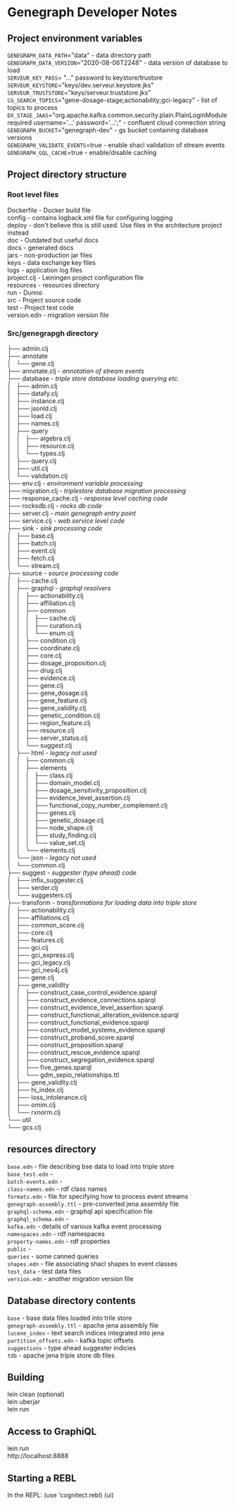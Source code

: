 # Genegraph Developer Notes

## Project environment variables
`GENEGRAPH_DATA_PATH`="data" - data directory path<br>
`GENEGRAPH_DATA_VERSION`="2020-08-06T2248" - data version of database to load<br>
`SERVEUR_KEY_PASS`= "..." password to keystore/trustore<br>
`SERVEUR_KEYSTORE`="keys/dev.serveur.keystore.jks"<br>
`SERVEUR_TRUSTSTORE`="keys/serveur.truststore.jks"<br>
`CG_SEARCH_TOPICS`="gene-dosage-stage;actionability;gci-legacy" - list of topics to process<br>
`DX_STAGE_JAAS`="org.apache.kafka.common.security.plain.PlainLoginModule required username='...' password='...';" - confluent cloud connection string<br>
`GENEGRAPH_BUCKET`="genegraph-dev" - gs bucket containing database versions<br>
`GENEGRAPH_VALIDATE_EVENTS`=true - enable shacl validation of stream events<br>
`GENEGRAPH_GQL_CACHE`=true - enable/disable caching<br>

## Project directory structure

### Root level files

Dockerfile - Docker build file<br>
config - contains logback.xml file for configuring logging<br>
deploy - don't believe this is still used. Use files in the architecture project instead<br>
doc - Outdated but useful docs<br>
docs - generated docs<br>
jars - non-production jar files<br>
keys - data exchange key files<br>
logs - application log files<br>
project.clj - Leiningen project configuration file<br>
resources - resources directory<br>
run - Dunno<br>
src - Project source code<br>
test - Project test code<br>
version.edn - migration version file<br>

### Src/genegrapgh directory

├── admin.clj<br>
├── annotate<br>
│   └── gene.clj<br>
├── annotate.clj - *annotation of stream events*<br>
├── database - *triple store database loading querying etc.*<br>
│   ├── admin.clj<br>
│   ├── datafy.clj<br>
│   ├── instance.clj<br>
│   ├── jsonld.clj<br>
│   ├── load.clj<br>
│   ├── names.clj<br>
│   ├── query<br>
│   │   ├── algebra.clj<br>
│   │   ├── resource.clj<br>
│   │   └── types.clj<br>
│   ├── query.clj<br>
│   ├── util.clj<br>
│   └── validation.clj<br>
├── env.clj - *environment variable processing*<br>
├── migration.clj - *triplestore database migration processing*<br>
├── response_cache.clj - *response level caching code*<br>
├── rocksdb.clj - *rocks db code*<br>
├── server.clj - *main genegraph entry point*<br>
├── service.clj - *web service level code*<br>
├── sink - *sink processing code*<br>
│   ├── base.clj<br>
│   ├── batch.clj<br>
│   ├── event.clj<br>
│   ├── fetch.clj<br>
│   └── stream.clj<br>
├── source - *source processing code*<br>
│   ├── cache.clj <br>
│   ├── graphql - *graphql resolvers*<br>
│   │   ├── actionability.clj<br>
│   │   ├── affiliation.clj<br>
│   │   ├── common<br>
│   │   │   ├── cache.clj<br>
│   │   │   ├── curation.clj<br>
│   │   │   └── enum.clj<br>
│   │   ├── condition.clj<br>
│   │   ├── coordinate.clj<br>
│   │   ├── core.clj<br>
│   │   ├── dosage_proposition.clj<br>
│   │   ├── drug.clj<br>
│   │   ├── evidence.clj<br>
│   │   ├── gene.clj<br>
│   │   ├── gene_dosage.clj<br>
│   │   ├── gene_feature.clj<br>
│   │   ├── gene_validity.clj<br>
│   │   ├── genetic_condition.clj<br>
│   │   ├── region_feature.clj<br>
│   │   ├── resource.clj<br>
│   │   ├── server_status.clj<br>
│   │   └── suggest.clj<br>
│   ├── html - *legacy not used*<br>
│   │   ├── common.clj<br>
│   │   ├── elements<br>
│   │   │   ├── class.clj<br>
│   │   │   ├── domain_model.clj<br>
│   │   │   ├── dosage_sensitivity_proposition.clj<br>
│   │   │   ├── evidence_level_assertion.clj<br>
│   │   │   ├── functional_copy_number_complement.clj<br>
│   │   │   ├── genes.clj<br>
│   │   │   ├── genetic_dosage.clj<br>
│   │   │   ├── node_shape.clj<br>
│   │   │   ├── study_finding.clj<br>
│   │   │   └── value_set.clj<br>
│   │   └── elements.clj<br>
│   └── json - *legacy not used*<br>
│       └── common.clj<br>
├── suggest - *suggester (type ahead) code*<br>
│   ├── infix_suggester.clj<br>
│   ├── serder.clj<br>
│   └── suggesters.clj<br>
├── transform - *transformations for loading data into triple store*<br>
│   ├── actionability.clj<br>
│   ├── affiliations.clj<br>
│   ├── common_score.clj<br>
│   ├── core.clj<br>
│   ├── features.clj<br>
│   ├── gci.clj<br>
│   ├── gci_express.clj<br>
│   ├── gci_legacy.clj<br>
│   ├── gci_neo4j.clj<br>
│   ├── gene.clj<br>
│   ├── gene_validity<br>
│   │   ├── construct_case_control_evidence.sparql<br>
│   │   ├── construct_evidence_connections.sparql<br>
│   │   ├── construct_evidence_level_assertion.sparql<br>
│   │   ├── construct_functional_alteration_evidence.sparql<br>
│   │   ├── construct_functional_evidence.sparql<br>
│   │   ├── construct_model_systems_evidence.sparql<br>
│   │   ├── construct_proband_score.sparql<br>
│   │   ├── construct_proposition.sparql<br>
│   │   ├── construct_rescue_evidence.sparql<br>
│   │   ├── construct_segregation_evidence.sparql<br>
│   │   ├── five_genes.sparql<br>
│   │   └── gdm_sepio_relationships.ttl<br>
│   ├── gene_validity.clj<br>
│   ├── hi_index.clj<br>
│   ├── loss_intolerance.clj<br>
│   ├── omim.clj<br>
│   └── rxnorm.clj<br>
└── util<br>
    └── gcs.clj


## resources directory

`base.edn` - file describing bse data to load into triple store<br>
`base_test.edn` -<br>
`batch-events.edn` -<br>
`class-names.edn` - rdf class names<br>
`formats.edn` - file for specifying how to process event streams<br>
`genegraph-assembly.ttl` - pre-converted jena assembly file<br>
`graphql-schema.edn` - graphql api specification file<br>
`graphql_schema.edn` -<br>
`kafka.edn` - details of various kafka event processing<br>
`namespaces.edn` - rdf namespaces<br>
`property-names.edn` - rdf properties<br>
`public` -<br>
`queries` - some canned queries<br>
`shapes.edn` - file associating shacl shapes to event classes<br>
`test_data` - test data files<br>
`version.edn` - another migration version file<br>

## Database directory contents

`base` - base data files loaded into trile store<br>
`genegraph-assembly.ttl` - apache jena assembly file<br>
`lucene_index` - text search indices integrated into jena <br>
`partition_offsets.edn` - kafka topic offsets<br>
`suggestions` - type ahead suggester indicies<br>
`tdb` - apache jena triple store db files<br>

## Building

lein clean (optional)<br>
lein uberjar<br>
lein run<br>

## Access to GraphiQL

lein run<br>
http://localhost:8888<br>

## Starting a REBL

In the REPL:
(use 'cognitect.rebl)
(ui)


